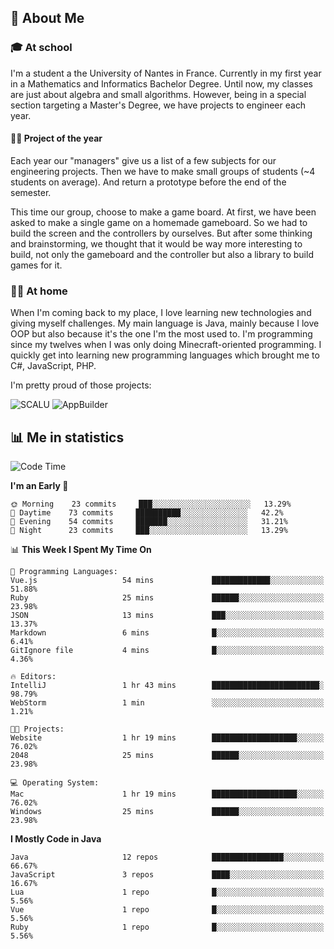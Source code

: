 ## 👀 About Me

### 🎓 At school

I'm a student a the University of Nantes in France. Currently in my first year in a Mathematics and Informatics Bachelor Degree. Until now, my classes are just about algebra and small algorithms. However, being in a special section targeting a Master's Degree, we have projects to engineer each year. 

#### 🔧🔬 Project of the year

Each year our "managers" give us a list of a few subjects for our engineering projects. Then we have to make small groups of students (~4 students on average). And return a prototype before the end of the semester.

This time our group, choose to make a game board. At first, we have been asked to make a single game on a homemade gameboard. So we had to build the screen and the controllers by ourselves. 
But after some thinking and brainstorming, we thought that it would be way more interesting to build, not only the gameboard and the controller but also a library to build games for it.

### 👨‍💻 At home

When I'm coming back to my place, I love learning new technologies and giving myself challenges. My main language is Java, mainly because I love OOP but also because it's the one I'm the most used to. I'm programming since my twelves when I was only doing Minecraft-oriented programming.  I quickly get into learning new programming languages which brought me to C#, JavaScript, PHP. 

I'm pretty proud of those projects:

![SCALU](https://github-readme-stats.vercel.app/api/pin?username=renardfute&repo=SCALU)
![AppBuilder](https://github-readme-stats.vercel.app/api/pin?username=pulsedev2&repo=AppBuilder)

## 📊 Me in statistics
<!--START_SECTION:waka-->
![Code Time](http://img.shields.io/badge/Code%20Time-30%20hrs%2046%20mins-blue)

**I'm an Early 🐤** 

```text
🌞 Morning    23 commits     ███░░░░░░░░░░░░░░░░░░░░░░   13.29% 
🌆 Daytime    73 commits     ██████████░░░░░░░░░░░░░░░   42.2% 
🌃 Evening    54 commits     ███████░░░░░░░░░░░░░░░░░░   31.21% 
🌙 Night      23 commits     ███░░░░░░░░░░░░░░░░░░░░░░   13.29%

```


📊 **This Week I Spent My Time On** 

```text
💬 Programming Languages: 
Vue.js                   54 mins             █████████████░░░░░░░░░░░░   51.88% 
Ruby                     25 mins             ██████░░░░░░░░░░░░░░░░░░░   23.98% 
JSON                     13 mins             ███░░░░░░░░░░░░░░░░░░░░░░   13.37% 
Markdown                 6 mins              █░░░░░░░░░░░░░░░░░░░░░░░░   6.41% 
GitIgnore file           4 mins              █░░░░░░░░░░░░░░░░░░░░░░░░   4.36%

🔥 Editors: 
IntelliJ                 1 hr 43 mins        ████████████████████████░   98.79% 
WebStorm                 1 min               ░░░░░░░░░░░░░░░░░░░░░░░░░   1.21%

🐱‍💻 Projects: 
Website                  1 hr 19 mins        ███████████████████░░░░░░   76.02% 
2048                     25 mins             ██████░░░░░░░░░░░░░░░░░░░   23.98%

💻 Operating System: 
Mac                      1 hr 19 mins        ███████████████████░░░░░░   76.02% 
Windows                  25 mins             ██████░░░░░░░░░░░░░░░░░░░   23.98%

```

**I Mostly Code in Java** 

```text
Java                     12 repos            ████████████████░░░░░░░░░   66.67% 
JavaScript               3 repos             ████░░░░░░░░░░░░░░░░░░░░░   16.67% 
Lua                      1 repo              █░░░░░░░░░░░░░░░░░░░░░░░░   5.56% 
Vue                      1 repo              █░░░░░░░░░░░░░░░░░░░░░░░░   5.56% 
Ruby                     1 repo              █░░░░░░░░░░░░░░░░░░░░░░░░   5.56%

```



<!--END_SECTION:waka-->
